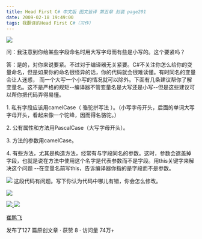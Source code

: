 ```yaml
---
title: Head First C# 中文版 图文皆译 第五章 封装 page201
date: 2009-02-18 19:49:00
tags: 我翻译的Head First C#（习作）
---
```

![](https://p-blog.csdn.net/images/p_blog_csdn_net/cuipengfei1/EntryImages/20090218/2009-02-18_19-30-10.jpg)

问：我注意到你给某些字段命名时用大写字母而有些是小写的。这个要紧吗？

答：是的，对你来说要紧。不过对于编译器无关紧要。C#不关注你怎么给你的变量命名，但是如果你的命名很怪异的话，你的代码就会很难读懂。有时同名的变量会让人迷惑，
而一个大写一个小写的情况就可以除外。下面有几条建议帮你了解变量名。这不是严格的规矩--编译器不管变量名是大写还是小写--但是这些建议可以帮你把代码弄得易懂。

1\.  私有字段应该用camelCase（  骆驼拼写法  ）。（小写字母开头，后面的单词大写字母开头，看起来像一个驼峰，因而得名骆驼。）

2\.  公有属性和方法用PascalCase（大写字母开头）。

3\.  方法的参数用camelCase。

4\.
有些方法，尤其是构造方法，经常有与字段同名的参数。这时，参数会遮盖掉字段，也就是说在方法中使用这个名字是代表参数而不是字段。用this关键字来解决这个问题
--在变量名前写this，告诉编译器你指的是字段而不是参数。

![](https://p-blog.csdn.net/images/p_blog_csdn_net/cuipengfei1/EntryImages/20090218/2009-02-18_19-45-08.jpg) 这段代码有问题。写下你认为代码中哪儿有错，你会怎么修改。

![](https://p-blog.csdn.net/images/p_blog_csdn_net/cuipengfei1/EntryImages/20090218/2009-02-18_19-47-14.jpg)



[ ![](https://profile.csdnimg.cn/5/2/5/3_cuipengfei1)
![](https://g.csdnimg.cn/static/user-reg-year/1x/11.png)
](https://blog.csdn.net/cuipengfei1)

[ 崔鹏飞 ](https://blog.csdn.net/cuipengfei1)

发布了127 篇原创文章  ·  获赞 8  ·  访问量 74万+

